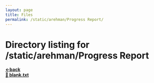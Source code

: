 ```yaml
---
layout: page
title: Files
permalink: /static/arehman/Progress Report/
---
```


# Directory listing for /static/arehman/Progress Report
[**<-back**](/static/arehman)  
[**:page_facing_up: blank.txt**](blank.txt)  
